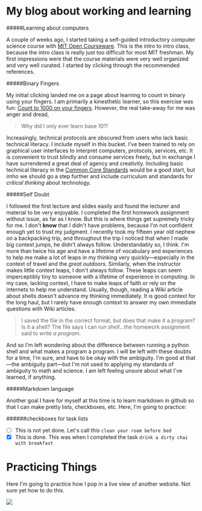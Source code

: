 My blog about working and learning
====

#####Learning about computers


A couple of weeks ago, I started taking a self-guided introductory computer science course with [MIT Open Courseware](http://ocw.mit.edu/courses/electrical-engineering-and-computer-science/6-00sc-introduction-to-computer-science-and-programming-spring-2011/).  This is the intro to intro class, because the intro class is really just too difficult for most MIT freshman.  My first impressions were that the course materials were very well organized and very well curated.  I started by clicking through the recommended references.  

#####Binary Fingers


My initial clicking landed me on a page about learning to count in binary using your fingers.  I am primarily a kinesthetic learner, so this exercise was fun: [Count to 1000 on your fingers](http://www.mathsisfun.com/numbers/binary-count-fingers.html).  However, the real take-away for me was anger and dread,

>Why did I only ever learn base 10?!

Increasingly, technical protocols are obscured from users who lack basic technical literacy.  I include myself in this bucket.  I've been trained to rely on graphical user interfaces to interpret computers, protocols, services, etc.  It is convenient to trust blindly and consume services freely, but in exchange I have surrendered a great deal of agency and creativity.  Including basic technical literacy in the [Common Core Standards](http://www.corestandards.org/) would be a good start, but imho we should go a step further and include curriculum and standards for *critical thinking* about technology.

#####Self Doubt

I followed the first lecture and slides easily and found the lecturer and material to be very enjoyable.  I completed the first homework assignment without issue, as far as I know.  But this is where things get supremely tricky for me.  I don't **know** that I didn't have problems, because I'm not confident enough yet to trust my judgment.  I recently took my fifteen year old nephew on a backpacking trip, and throughout the trip I noticed that when I made big context jumps, he didn't always follow.  Understandably so, I think.  I'm more than twice his age and have a lifetime of vocabulary and experiences to help me make a lot of leaps in my thinking very quickly—especially in the context of travel and the _great outdoors_.
Similarly, when the instructor makes little context leaps, I don't always follow.  These leaps can seem imperceptibly tiny to someone with a lifetime of experience in computing.  In my case, lacking context, I have to make leaps of faith or rely on the internets to help me understand.  Usually, though, reading a Wiki article about shells doesn't advance my thinking immediately.  It is good context for the long haul, but I rarely have enough context to answer my own immediate questions with Wiki articles.

>I saved the file in the correct format, but does that make it a program?  Is it a shell?  The file says I can _run shell_...the homework assignment said to _write a program_.

And so I'm left wondering about the difference between running a python shell and what makes a program a program.  I will be left with these doubts for a time, I'm sure, and have to be okay with the ambiguity.  I'm good at that—the ambiguity part—but I'm not used to applying my standards of ambiguity to math and science.  I am left feeling unsure about what I've learned, if anything.

#####Markdown language

Another goal I have for myself at this time is to learn markdown in github so that I can make pretty lists, checkboxes, etc.  Here, I'm going to practice:

######checkboxes for task lists

- [ ] This is not yet done.  Let's call this `clean your room before bed`
- [x] This is done.  This was when I completed the task `drink a dirty chai with breakfast`

Practicing Things
=====
Here I'm going to practice how I pop in a live view of another website. Not sure yet how to do this.

[![](https://trello.com/b/Clb1VMP5.png)](https://trello.com/b/Clb1VMP5/platform-roadmap)


